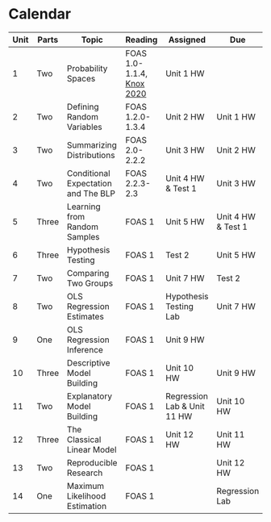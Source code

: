 # Calendar 

| Unit | Parts | Topic                               | Reading                                                                                     | Assigned                    | Due                |
|------|-------|-------------------------------------|---------------------------------------------------------------------------------------------|-----------------------------|--------------------|
| 1    | Two   | Probability Spaces                  | FOAS 1.0-1.1.4, [Knox 2020](https://github.com/mids-w203/reading/blob/master/knox.2020.pdf) | Unit 1 HW                   |                    |
| 2    | Two   | Defining Random Variables           | FOAS 1.2.0-1.3.4                                                                            | Unit 2 HW                   | Unit 1 HW          |
| 3    | Two   | Summarizing Distributions           | FOAS 2.0-2.2.2                                                                              | Unit 3 HW                   | Unit 2 HW          |
| 4    | Two   | Conditional Expectation and The BLP | FOAS 2.2.3-2.3                                                                              | Unit 4 HW & Test 1          | Unit 3 HW          |
| 5    | Three | Learning from Random Samples        | FOAS 1                                                                                      | Unit 5 HW                   | Unit 4 HW & Test 1 |
| 6    | Three | Hypothesis Testing                  | FOAS 1                                                                                      | Test 2                      | Unit 5 HW          |
| 7    | Two   | Comparing Two Groups                | FOAS 1                                                                                      | Unit 7 HW                   | Test 2             |
| 8    | Two   | OLS Regression Estimates            | FOAS 1                                                                                      | Hypothesis Testing Lab      | Unit 7 HW          |
| 9    | One   | OLS Regression Inference            | FOAS 1                                                                                      | Unit 9 HW                   |                    |
| 10   | Three | Descriptive Model Building          | FOAS 1                                                                                      | Unit 10 HW                  | Unit 9 HW          |
| 11   | Two   | Explanatory Model Building          | FOAS 1                                                                                      | Regression Lab & Unit 11 HW | Unit 10 HW         |
| 12   | Three | The Classical Linear Model          | FOAS 1                                                                                      | Unit 12 HW                  | Unit 11 HW         |
| 13   | Two   | Reproducible Research               | FOAS 1                                                                                      |                             | Unit 12 HW         |
| 14   | One   | Maximum Likelihood Estimation       | FOAS 1                                                                                      |                             | Regression Lab     |

